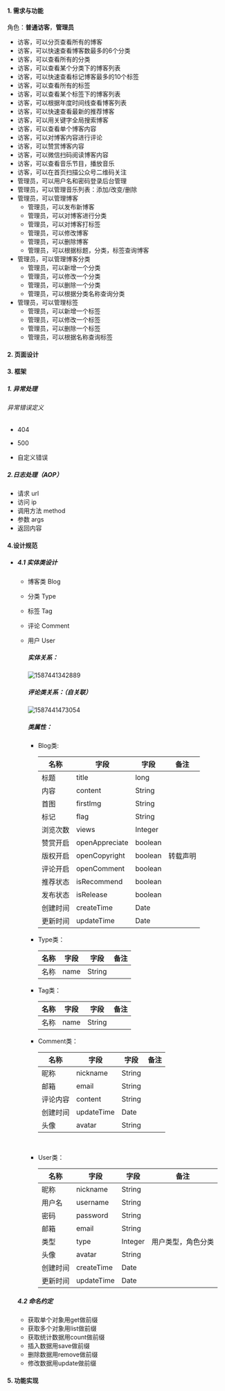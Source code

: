 #### 1. 需求与功能

角色：**普通访客**，**管理员**

- 访客，可以分页查看所有的博客
- 访客，可以快速查看博客数最多的6个分类
- 访客，可以查看所有的分类
- 访客，可以查看某个分类下的博客列表
- 访客，可以快速查看标记博客最多的10个标签
- 访客，可以查看所有的标签
- 访客，可以查看某个标签下的博客列表
- 访客，可以根据年度时间线查看博客列表
- 访客，可以快速查看最新的推荐博客
- 访客，可以用关键字全局搜索博客
- 访客，可以查看单个博客内容
- 访客，可以对博客内容进行评论
- 访客，可以赞赏博客内容
- 访客，可以微信扫码阅读博客内容
- 访客，可以查看音乐节目，播放音乐
- 访客，可以在首页扫描公众号二维码关注
- 管理员，可以用户名和密码登录后台管理
- 管理员，可以管理音乐列表：添加/改变/删除
- 管理员，可以管理博客
  - 管理员，可以发布新博客
  - 管理员，可以对博客进行分类
  - 管理员，可以对博客打标签
  - 管理员，可以修改博客
  - 管理员，可以删除博客
  - 管理员，可以根据标题，分类，标签查询博客
- 管理员，可以管理博客分类
  - 管理员，可以新增一个分类
  - 管理员，可以修改一个分类
  - 管理员，可以删除一个分类
  - 管理员，可以根据分类名称查询分类
- 管理员，可以管理标签
  - 管理员，可以新增一个标签
  - 管理员，可以修改一个标签
  - 管理员，可以删除一个标签
  - 管理员，可以根据名称查询标签

#### 2. 页面设计

#### 3. 框架

##### 1. 异常处理

###### 异常错误定义

- 404


- 500
- 自定义错误

##### 2.日志处理（AOP）

- 请求 url
- 访问 ip
- 调用方法 method
- 参数 args
- 返回内容

#### 4.设计规范

- ##### 4.1 实体类设计

  - 博客类 Blog

  - 分类 Type

  - 标签 Tag 

  - 评论 Comment

  - 用户 User

    ##### 实体关系：

    ![1587441342889](C:\Users\boluofan\AppData\Local\Temp\1587441342889.png)

    ##### 评论类关系：（自关联）

    ![1587441473054](C:\Users\boluofan\AppData\Local\Temp\1587441473054.png)

    ##### 类属性：

    - Blog类:

      | 名称     | 字段           | 字段    | 备注     |
      | -------- | -------------- | ------- | -------- |
      | 标题     | title          | long    |          |
      | 内容     | content        | String  |          |
      | 首图     | firstImg       | String  |          |
      | 标记     | flag           | String  |          |
      | 浏览次数 | views          | Integer |          |
      | 赞赏开启 | openAppreciate | boolean |          |
      | 版权开启 | openCopyright  | boolean | 转载声明 |
      | 评论开启 | openComment    | boolean |          |
      | 推荐状态 | isRecommend    | boolean |          |
      | 发布状态 | isRelease      | boolean |          |
      | 创建时间 | createTime     | Date    |          |
      | 更新时间 | updateTime     | Date    |          |

    - Type类：

      | 名称 | 字段 | 字段   | 备注 |
      | ---- | ---- | ------ | ---- |
      | 名称 | name | String |      |

    - Tag类：

      | 名称 | 字段 | 字段   | 备注 |
      | ---- | ---- | ------ | ---- |
      | 名称 | name | String |      |

    - Comment类：

      | 名称     | 字段       | 字段   | 备注 |
      | -------- | ---------- | ------ | ---- |
      | 昵称     | nickname   | String |      |
      | 邮箱     | email      | String |      |
      | 评论内容 | content    | String |      |
      | 创建时间 | updateTime | Date   |      |
      | 头像     | avatar     | String |      |

    ​

    - User类：

      | 名称     | 字段       | 字段    | 备注               |
      | -------- | ---------- | ------- | ------------------ |
      | 昵称     | nickname   | String  |                    |
      | 用户名   | username   | String  |                    |
      | 密码     | password   | String  |                    |
      | 邮箱     | email      | String  |                    |
      | 类型     | type       | Integer | 用户类型，角色分类 |
      | 头像     | avatar     | String  |                    |
      | 创建时间 | createTime | Date    |                    |
      | 更新时间 | updateTime | Date    |                    |

  ##### 4.2 命名约定

  - 获取单个对象用get做前缀
  - 获取多个对象用list做前缀
  - 获取统计数据用count做前缀
  - 插入数据用save做前缀
  - 删除数据用remove做前缀
  - 修改数据用update做前缀

#### 5. 功能实现



